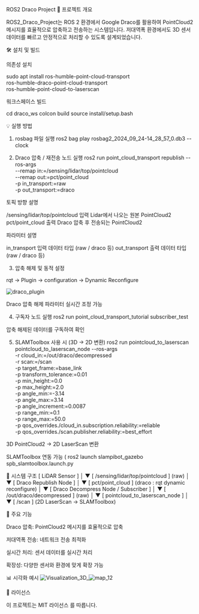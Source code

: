 ROS2 Draco Project
📌 프로젝트 개요

ROS2_Draco_Project는 ROS 2 환경에서 Google Draco를 활용하여 PointCloud2 메시지를 효율적으로 압축하고 전송하는 시스템입니다.
저대역폭 환경에서도 3D 센서 데이터를 빠르고 안정적으로 처리할 수 있도록 설계되었습니다.

🛠 설치 및 빌드

의존성 설치

sudo apt install ros-humble-point-cloud-transport \
                 ros-humble-draco-point-cloud-transport \
                 ros-humble-point-cloud-to-laserscan


워크스페이스 빌드

cd draco_ws
colcon build
source install/setup.bash

💡 실행 방법
1. rosbag 파일 실행
  ros2 bag play rosbag2_2024_09_24-14_28_57_0.db3 --clock

2. Draco 압축 / 재전송 노드 실행
ros2 run point_cloud_transport republish --ros-args \
  --remap in:=/sensing/lidar/top/pointcloud \
  --remap out:=pct/point_cloud \
  -p in_transport:=raw \
  -p out_transport:=draco

토픽	방향	설명

  /sensing/lidar/top/pointcloud	입력	Lidar에서 나오는 원본 PointCloud2
  pct/point_cloud	출력	Draco 압축 후 전송되는 PointCloud2
  
파라미터	설명

  in_transport	입력 데이터 타입 (raw / draco 등)
  out_transport	출력 데이터 타입 (raw / draco 등)

3. 압축 해제 및 동적 설정

rqt → Plugin → configuration → Dynamic Reconfigure


![draco_plugin](https://github.com/user-attachments/assets/fc325915-9bb8-4f5a-802c-1a009c3da13f)


Draco 압축 해제 파라미터 실시간 조정 가능




4. 구독자 노드 실행
ros2 run point_cloud_transport_tutorial subscriber_test


압축 해제된 데이터를 구독하여 확인

5. SLAMToolbox 사용 시 (3D → 2D 변환)
ros2 run pointcloud_to_laserscan pointcloud_to_laserscan_node --ros-args \
  -r cloud_in:=/out/draco/decompressed \
  -r scan:=/scan \
  -p target_frame:=base_link \
  -p transform_tolerance:=0.01 \
  -p min_height:=0.0 \
  -p max_height:=2.0 \
  -p angle_min:=-3.14 \
  -p angle_max:=3.14 \
  -p angle_increment:=0.0087 \
  -p range_min:=0.1 \
  -p range_max:=50.0 \
  -p qos_overrides./cloud_in.subscription.reliability:=reliable \
  -p qos_overrides./scan.publisher.reliability:=best_effort


3D PointCloud2 → 2D LaserScan 변환

SLAMToolbox 연동 가능 ( ros2 launch slampibot_gazebo spb_slamtoolbox.launch.py

🔧 시스템 구조
[ LiDAR Sensor ]
       │
       ▼
[ /sensing/lidar/top/pointcloud ] (raw)
       │
       ▼
[ Draco Republish Node ]
       │
       ▼
[ pct/point_cloud ] (draco : rqt dynamic reconfigure) 
       │
       ▼
[ Draco Decompress Node / Subscriber ]
       │
       ▼
[ /out/draco/decompressed ] (raw)
       │
       ▼
[ pointcloud_to_laserscan_node ]
       │
       ▼
[ /scan ] (2D LaserScan → SLAMToolbox)

🔧 주요 기능

Draco 압축: PointCloud2 메시지를 효율적으로 압축

저대역폭 전송: 네트워크 전송 최적화

실시간 처리: 센서 데이터를 실시간 처리

확장성: 다양한 센서와 환경에 맞게 확장 가능

📊 시각화 예시
![Visualization_3D_](https://github.com/user-attachments/assets/5b137056-bf18-41c9-ac1e-e78524877e41)![map_12](https://github.com/user-attachments/assets/2112ea18-0273-49f1-b10f-23645c0c7073)

📄 라이선스

이 프로젝트는 MIT 라이선스
를 따릅니다.
